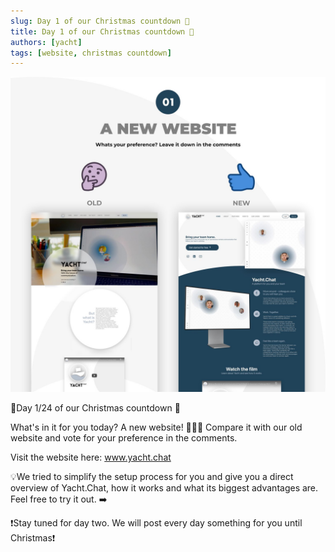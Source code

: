 ```yaml
---
slug: Day 1 of our Christmas countdown 🎄
title: Day 1 of our Christmas countdown 🎄
authors: [yacht]
tags: [website, christmas countdown]
---
```


![yacht.chat](day1.jpeg)

🎅Day 1/24 of our Christmas countdown 🎄

What's in it for you today? A new website! 🎉🧑‍💻
Compare it with our old website and vote for your preference in the comments.

Visit the website here: www.yacht.chat

💡We tried to simplify the setup process for you and give you a direct overview of Yacht.Chat, how it works and what its biggest advantages are. Feel free to try it out. ➡️

❗️Stay tuned for day two. We will post every day something for you until Christmas❗️ 

